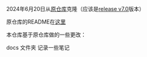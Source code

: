 

2024年6月20日从[原仓库](https://github.com/ultralytics/yolov5)克隆（应该是[release v7.0](https://github.com/ultralytics/yolov5/releases/v7.0)版本）

原仓库的README在[这里](./README-yolov5.md)


本仓库基于原仓库做的一些更改：

docs 文件夹 记录一些笔记

